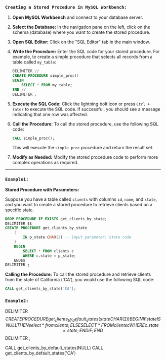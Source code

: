 ### `Creating a Stored Procedure in MySQL Workbench:`

1. **Open MySQL Workbench** and connect to your database server.

2. **Select the Database:** In the navigation pane on the left, click on the schema (database) where you want to create the stored procedure.

3. **Open SQL Editor:** Click on the "SQL Editor" tab in the main window.

4. **Write the Procedure:** Enter the SQL code for your stored procedure. For example, to create a simple procedure that selects all records from a table called `my_table`:

   ```sql
   DELIMITER //
   CREATE PROCEDURE simple_proc()
   BEGIN
       SELECT * FROM my_table;
   END //
   DELIMITER ;
   ```

5. **Execute the SQL Code:** Click the lightning bolt icon or press `Ctrl + Enter` to execute the SQL code. If successful, you should see a message indicating that one row was affected.

6. **Call the Procedure:** To call the stored procedure, use the following SQL code:

   ```sql
   CALL simple_proc();
   ```

   This will execute the `simple_proc` procedure and return the result set.

7. **Modify as Needed:** Modify the stored procedure code to perform more complex operations as required.

---

### `Example1:`

**Stored Procedure with Parameters:**

Suppose you have a table called `clients` with columns `id`, `name`, and `state`, and you want to create a stored procedure to retrieve clients based on a specific state.

```sql
DROP PROCEDURE IF EXISTS get_clients_by_state;
DELIMITER $$
CREATE PROCEDURE get_clients_by_state
    (
        IN p_state CHAR(2) -- Input parameter: State code
    )
    BEGIN
        SELECT * FROM clients c
        WHERE c.state = p_state;
    END$$
DELIMITER ;
```

**Calling the Procedure:** To call the stored procedure and retrieve clients from the state of California ('CA'), you would use the following SQL code:

```sql
CALL get_clients_by_state('CA');
```

### `Example2:`

DELIMITER $$
CREATE PROCEDURE get_clients_by_default_states
	(
        state CHAR(2)
        )
	BEGIN
    IF state IS NULL THEN
        select * from clients;
    ELSE
            SELECT * FROM clients c
            WHERE c.state = state;
    END IF;
	END$$
DELIMITER ;

CALL get_clients_by_default_states(NULL)
CALL get_clients_by_default_states('CA')
